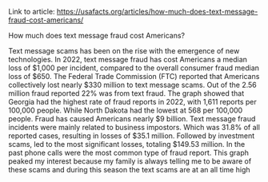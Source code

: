 Link to article: https://usafacts.org/articles/how-much-does-text-message-fraud-cost-americans/

How much does text message fraud cost Americans?

Text message scams has been on the rise with the emergence of new technologies. In 2022, text message fraud has cost Americans  a median loss of $1,000 per incident, compared to the overall consumer fraud median loss of $650. The Federal Trade Commission (FTC) reported that Americans collectively lost nearly $330 million to text message scams. Out of the 2.56 million fraud reported 22% was from text fraud. The graph showed that Georgia had the highest rate of fraud reports in 2022, with 1,611 reports per 100,000 people. While North Dakota had the lowest at 568 per 100,000 people. Fraud has caused Americans nearly $9 billion. Text message fraud incidents were mainly related to business impostors. Which was 31.8% of all reported cases, resulting in losses of $35.1 million. Followed by investment scams, led to the most significant losses, totaling $149.53 million. In the past phone calls were the most common type of fraud report. This graph peaked my interest because my family is always telling me to be aware of these scams and during this season the text scams are at an all time high
